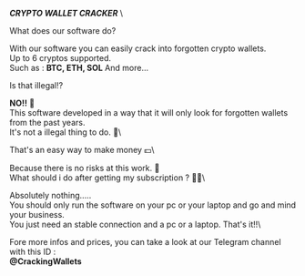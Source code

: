 ***CRYPTO WALLET CRACKER*** \

What does our software do?

With our software you can easily crack into forgotten crypto wallets.\
Up to 6 cryptos supported.\
Such as : **BTC, ETH, SOL** And more...

Is that illegal⁉️

**NO!!** 🚫\
This software developed in a way that it will only look for forgotten wallets from the past years. \
It's not a illegal thing to do. 💯\

That's an easy way to make money 💵\

Because there is no risks at this work. 🤑\
What should i do after getting my subscription ? 🤨🤔\

Absolutely nothing.....\
You should only run the software on your pc or your laptop and go and mind your business.\
You just need an stable connection and a pc or a laptop. That's it!!\

Fore more infos and prices, you can take a look at our Telegram channel with this ID : \
**@CrackingWallets**
